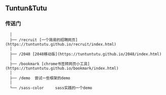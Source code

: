## Tuntun&Tutu

### 传送门

      │
      ├── /recruit [一个简易的招聘网页](https://tuntuntutu.github.io/recruit/index.html)
      │    
      ├── /2048 [2048移动版](https://tuntuntutu.github.io/2048/index.html)
      │
      ├── /bookmark [chrome书签转网页小工具](https://tuntuntutu.github.io/bookmark/index.html)
      │
      ├── /demo  尝试一些框架的demo
      |
      └── /sass-color     sass实践的一个demo
      


